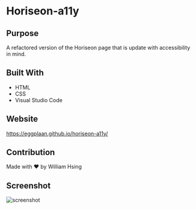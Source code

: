 # Horiseon-a11y

## Purpose
A refactored version of the Horiseon page that is update with accessibility in mind.

## Built With
* HTML
* CSS
* Visual Studio Code

## Website
https://eggplaan.github.io/horiseon-a11y/

## Contribution
Made with ❤️ by William Hsing

## Screenshot
![screenshot](https://user-images.githubusercontent.com/96388635/155907659-e4c85cbe-642d-433f-b5a3-35e7251822bf.png)
